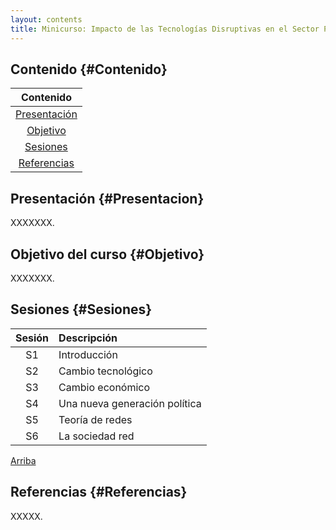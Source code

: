 ```yaml
---
layout: contents
title: Minicurso: Impacto de las Tecnologías Disruptivas en el Sector Público
---
```


## Contenido {#Contenido}

| Contenido |
| :---: |
| [Presentación](#Presentacion) |
| [Objetivo](#Objetivo) |
| [Sesiones](#Sesiones) |
| [Referencias](#Referencias) |

## Presentación {#Presentacion}

XXXXXXX.

## Objetivo del curso {#Objetivo}

XXXXXXX.

## Sesiones {#Sesiones}

| Sesión       | Descripción  |
|:-------------:   | :-------------- |
| S1 | Introducción  |
| S2 | Cambio tecnológico |
| S3 | Cambio económico |
| S4 | Una nueva generación política |
| S5 | Teoría de redes |
| S6 | La sociedad red |

[Arriba](#Contenido)

## Referencias {#Referencias}

XXXXX.
